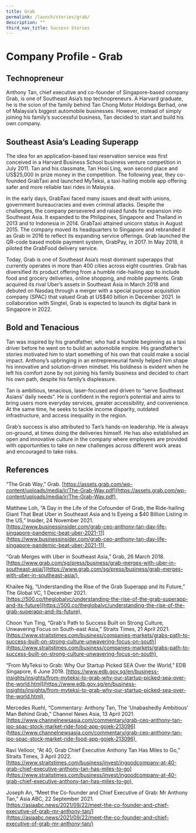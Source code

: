 ```yaml
---
title: Grab
permalink: /launch/stories/grab/
description: ""
third_nav_title: Success Stories
---
```

# Company Profile - Grab 

## Technopreneur 

Anthony Tan, chief executive and co-founder of Singapore-based company Grab, is one of Southeast Asia’s top technopreneurs. A Harvard graduate, he is the scion of the family behind Tan Chong Motor Holdings Berhad, one of Malaysia’s biggest automobile businesses. However, instead of simply joining his family’s successful business, Tan decided to start and build his own company.  

## Southeast Asia’s Leading Superapp 

The idea for an application-based taxi reservation service was first conceived in a Harvard Business School business venture competition in July 2011. Tan and his classmate, Tan Hooi Ling, won second place and US$25,000 in prize money in the competition. The following year, they co-founded GrabTaxi and launched MyTeksi, a taxi-hailing mobile app offering safer and more reliable taxi rides in Malaysia.   

In the early days, GrabTaxi faced many issues and dealt with unions, government bureaucracies and even criminal attacks. Despite the challenges, the company persevered and raised funds for expansion into Southeast Asia. It expanded to the Philippines, Singapore and Thailand in 2013 and to Indonesia in 2014. GrabTaxi attained unicorn status in August 2015. The company moved its headquarters to Singapore and rebranded it as Grab in 2016 to reflect its expanding service offerings. Grab launched the QR-code based mobile payment system, GrabPay, in 2017. In May 2018, it piloted the GrabFood delivery service.  

Today, Grab is one of Southeast Asia’s most dominant superapps that currently operates in more than 400 cities across eight countries. Grab has diversified its product offering from a humble ride-hailing app to include food and grocery deliveries, online shopping, and mobile payments. Grab acquired its rival Uber’s assets in Southeast Asia in March 2018 and debuted on Nasdaq through a merger with a special purpose acquisition company (SPAC) that valued Grab at US$40 billion in December 2021. In collaboration with Singtel, Grab is expected to launch its digital bank in Singapore in 2022. 

## Bold and Tenacious 

Tan was inspired by his grandfather, who had a humble beginning as a taxi driver before he went on to build an automobile empire. His grandfather’s stories motivated him to start something of his own that could make a social impact. Anthony’s upbringing in an entrepreneurial family helped him shape his innovative and solution-driven mindset. His boldness is evident when he left his comfort zone by not joining his family business and decided to chart his own path, despite his family’s displeasure. 

Tan is ambitious, tenacious, laser-focused and driven to “serve Southeast Asians’ daily needs”. He is confident in the region’s potential and aims to bring users more everyday services, greater accessibility, and convenience. At the same time, he seeks to tackle income disparity, outdated infrastructure, and access inequality in the region.  

Grab’s success is also attributed to Tan’s hands-on leadership. He is always on-ground, at times doing the deliveries himself. He has also established an open and innovative culture in the company where employees are provided with opportunities to take on new challenges across different work areas and encouraged to take risks.  

## References 

“The Grab Way,” Grab. [https://assets.grab.com/wp-content/uploads/media/ir/The-Grab-Way.pdf](https://assets.grab.com/wp-content/uploads/media/ir/The-Grab-Way.pdf) 

Matthew Loh, “A Day in the Life of the Cofounder of Grab, the Ride-hailing Giant That Beat Uber in Southeast Asia and Is Eyeing a $40 Billion Listing in the US,” Insider, 24 November 2021. [https://www.businessinsider.com/grab-ceo-anthony-tan-day-life-singapore-pandemic-beat-uber-2021-11](https://www.businessinsider.com/grab-ceo-anthony-tan-day-life-singapore-pandemic-beat-uber-2021-11) 

“Grab Merges with Uber in Southeast Asia,” Grab, 26 March 2018. [https://www.grab.com/sg/press/business/grab-merges-with-uber-in-southeast-asia/](https://www.grab.com/sg/press/business/grab-merges-with-uber-in-southeast-asia/) 

Khailee Ng, “Understanding the Rise of the Grab Superapp and its Future,” The Global VC, 1 December 2021. [https://500.co/theglobalvc/understanding-the-rise-of-the-grab-superapp-and-its-future](https://500.co/theglobalvc/understanding-the-rise-of-the-grab-superapp-and-its-future) 

Choon Yun Ting, “Grab's Path to Success Built on Strong Culture, Unwavering Focus on South-east Asia,” Straits Times, 21 April 2021. [https://www.straitstimes.com/business/companies-markets/grabs-path-to-success-built-on-strong-culture-unwavering-focus-on-south](https://www.straitstimes.com/business/companies-markets/grabs-path-to-success-built-on-strong-culture-unwavering-focus-on-south) 

“From MyTeksi to Grab: Why Our Startup Picked SEA Over the World,” EDB Singapore, 6 June 2019. [https://www.edb.gov.sg/en/business-insights/insights/from-myteksi-to-grab-why-our-startup-picked-sea-over-the-world.html](https://www.edb.gov.sg/en/business-insights/insights/from-myteksi-to-grab-why-our-startup-picked-sea-over-the-world.html) 

Mercedes Ruehl, “Commentary: Anthony Tan, The ‘Unabashedly Ambitious’ Man Behind Grab,” Channel News Asia, 13 April 2021. [https://www.channelnewsasia.com/commentary/grab-ceo-anthony-tan-ipo-spac-stock-market-ride-food-app-gojek-213096](https://www.channelnewsasia.com/commentary/grab-ceo-anthony-tan-ipo-spac-stock-market-ride-food-app-gojek-213096) 

Ravi Velloor, “At 40, Grab Chief Executive Anthony Tan Has Miles to Go,” Straits Times, 3 April 2022. [https://www.straitstimes.com/business/invest/ingoodcompany-at-40-grab-chief-executive-anthony-tan-has-miles-to-go](https://www.straitstimes.com/business/invest/ingoodcompany-at-40-grab-chief-executive-anthony-tan-has-miles-to-go) 

Joseph An, “Meet the Co-founder and Chief Executive of Grab: Mr Anthony Tan,” Asia ABC, 22 September 2021. [https://asiaabc.news/2021/09/22/meet-the-co-founder-and-chief-executive-of-grab-mr-anthony-tan/](https://asiaabc.news/2021/09/22/meet-the-co-founder-and-chief-executive-of-grab-mr-anthony-tan/)